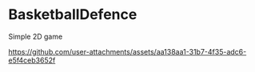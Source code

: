 # BasketballDefence
 Simple 2D game


https://github.com/user-attachments/assets/aa138aa1-31b7-4f35-adc6-e5f4ceb3652f

